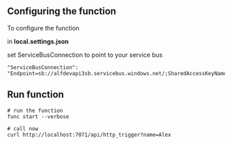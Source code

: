 
## Configuring the function

To configure the function

in **local.settings.json**

set ServiceBusConnection to point to your service bus
```
"ServiceBusConnection": "Endpoint=sb://alfdevapi3sb.servicebus.windows.net/;SharedAccessKeyName=alfdevapi3servicebus_auth_rule;SharedAccessKey=XXXXXXXXXXXXXXXXXXXXXXXXXXXXXXXXXXXXXXXXXXXX"
```




## Run function


``` shell
# run the function
func start --verbose

# call now
curl http://localhost:7071/api/http_trigger?name=Alex
```

